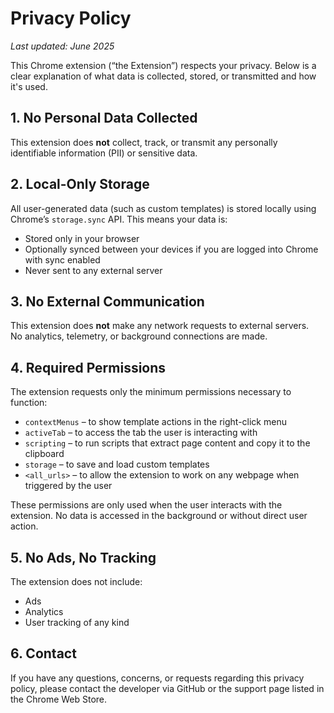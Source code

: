 # Privacy Policy

_Last updated: June 2025_

This Chrome extension (“the Extension”) respects your privacy. Below is a clear explanation of what data is collected, stored, or transmitted and how it's used.

## 1. No Personal Data Collected

This extension does **not** collect, track, or transmit any personally identifiable information (PII) or sensitive data.

## 2. Local-Only Storage

All user-generated data (such as custom templates) is stored locally using Chrome’s `storage.sync` API. This means your data is:
- Stored only in your browser
- Optionally synced between your devices if you are logged into Chrome with sync enabled
- Never sent to any external server

## 3. No External Communication

This extension does **not** make any network requests to external servers.  
No analytics, telemetry, or background connections are made.

## 4. Required Permissions

The extension requests only the minimum permissions necessary to function:

- `contextMenus` – to show template actions in the right-click menu  
- `activeTab` – to access the tab the user is interacting with  
- `scripting` – to run scripts that extract page content and copy it to the clipboard  
- `storage` – to save and load custom templates  
- `<all_urls>` – to allow the extension to work on any webpage when triggered by the user

These permissions are only used when the user interacts with the extension. No data is accessed in the background or without direct user action.

## 5. No Ads, No Tracking

The extension does not include:
- Ads
- Analytics
- User tracking of any kind

## 6. Contact

If you have any questions, concerns, or requests regarding this privacy policy, please contact the developer via GitHub or the support page listed in the Chrome Web Store.
